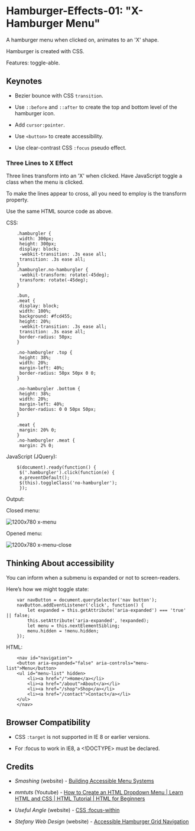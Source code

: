 # Hamburger-Effects-01: "X-Hamburger Menu"

A hamburger menu when clicked on, animates to an 'X' shape.

Hamburger is created with CSS.

Features: toggle-able.

## Keynotes

+ Bezier bounce with CSS `transition`.

+ Use `::before` and `::after` to create the top and bottom level of the hamburger icon.

+ Add `cursor:pointer`.

+ Use `<button>` to create accessibility.

+ Use clear-contrast CSS `:focus` pseudo effect.

### Three Lines to X Effect

Three lines transform into an 'X' when clicked. Have JavaScript toggle a class when the menu is clicked.

To make the lines appear to cross, all you need to employ is the transform property.

Use the same HTML source code as above.

CSS:

        .hamburgler {
         width: 300px;
         height: 300px;
         display: block;
         -webkit-transition: .3s ease all;
         transition: .3s ease all;
        }
        .hamburgler.no-hamburgler {
         -webkit-transform: rotate(-45deg);
         transform: rotate(-45deg);
        }

        .bun,
        .meat {
         display: block;
         width: 100%;
         background: #fcd455;
         height: 20%;
         -webkit-transition: .3s ease all;
         transition: .3s ease all;
         border-radius: 50px;
        }

        .no-hamburgler .top {
         height: 38%;
         width: 20%;
         margin-left: 40%;
         border-radius: 50px 50px 0 0;
        }

        .no-hamburgler .bottom {
         height: 38%;
         width: 20%;
         margin-left: 40%;
         border-radius: 0 0 50px 50px;
        }

        .meat {
         margin: 20% 0;
        }
        .no-hamburgler .meat {
         margin: 2% 0;

JavaScript (JQuery):

        $(document).ready(function() {
         $('.hamburgler').click(function(e) {
         e.preventDefault();
         $(this).toggleClass('no-hamburgler');
         });

Output:

Closed menu:

![1200x780 x-menu](https://user-images.githubusercontent.com/24542308/63091592-2b164e00-bfa2-11e9-8d09-a3283ccd60b3.png)

Opened menu:

![1200x780 x-menu-close](https://user-images.githubusercontent.com/24542308/63091593-2b164e00-bfa2-11e9-90ba-90e5ffe68544.png)

## Thinking About accessibility

You can inform when a submenu is expanded or not to  screen-readers.

Here’s how we might toggle state:

        var navButton = document.querySelector('nav button');
        navButton.addEventListener('click', function() {
            let expanded = this.getAttribute('aria-expanded') === 'true' || false;
            this.setAttribute('aria-expanded', !expanded);
            let menu = this.nextElementSibling;
            menu.hidden = !menu.hidden;
        });

HTML:

        <nav id="navigation">
        <button aria-expanded="false" aria-controls="menu-list">Menu</button>
        <ul id="menu-list" hidden>
            <li><a href="/">Home</a></li>
            <li><a href="/about">About</a></li>
            <li><a href="/shop">Shop</a></li>
            <li><a href="/contact">Contact</a></li>
        </ul>
        </nav>

## Browser Compatibility

- CSS `:target` is not supported in IE 8 or earlier versions.

- For :focus to work in IE8, a <!DOCTYPE> must be declared.

## Credits

- _Smashing_ (website) - [Building Accessible Menu Systems](https://www.smashingmagazine.com/2017/11/building-accessible-menu-systems/)

- _mmtuts_ (Youtube) - [How to Create an HTML Dropdown Menu | Learn HTML and CSS | HTML Tutorial | HTML for Beginners](https://youtu.be/rgUp302f_lY)

- _Useful Angle_ (website) - [CSS :focus-within](https://usefulangle.com/post/128/css-focus-within)

- _Stefany Web Design_ (website) - [Accessible Hamburger Grid Navigation](https://youtu.be/GaXJzMHCn14)
